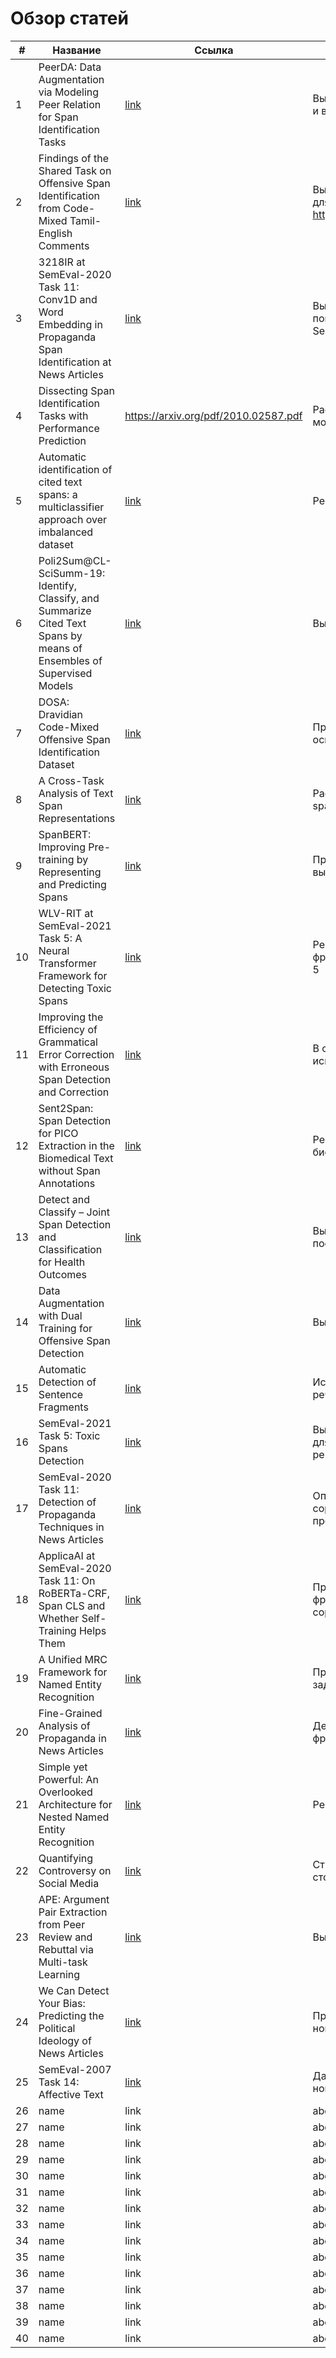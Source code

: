 # Обзор статей
| # | Название | Ссылка | О чём | Модель | Задача |
| - | -------- | ------ | ----- | ------ | ------ |
| 1 | PeerDA: Data Augmentation via Modeling Peer Relation for Span Identification Tasks | [link](https://arxiv.org/pdf/2210.08855.pdf) | Выделяются фрагменты текста, классифицируются и выделяются связи между фрагментами текста | BERT, RoBERTa | span id + tagging |
| 2 | Findings of the Shared Task on Offensive Span Identification from Code-Mixed Tamil-English Comments | [link](https://arxiv.org/pdf/2205.06118.pdf) | Выделяются оскорбительные фрагменты в тексте для соревнования https://competitions.codalab.org/competitions/36395 | RoBERTa | span id |
| 3 | 3218IR at SemEval-2020 Task 11: Conv1D and Word Embedding in Propaganda Span Identification at News Articles | [link](https://aclanthology.org/2020.semeval-1.225.pdf) | Выделяются манипулятивные фрагменты с помощью свёрточных сетей для соревнования SemEval-2020 Task 11 | Conv1D | span id |
| 4 | Dissecting Span Identification Tasks with Performance Prediction | https://arxiv.org/pdf/2010.02587.pdf | Рассматривается задача span id, оценка качества моделей | BERT Feat LSTM CRF | span id, metrics |
| 5 | Automatic identification of cited text spans: a multiclassifier approach over imbalanced dataset | [link](https://www.researchgate.net/profile/Chengzhi-Zhang-2/publication/324817301_Automatic_identification_of_cited_text_spans_a_multi-classifier_approach_over_imbalanced_dataset/links/5ae8198a45851588dd7f991d/Automatic-identification-of-cited-text-spans-a-multi-classifier-approach-over-imbalanced-dataset.pdf) | Решают задачу span id для суммаризации статей | Decision Tree, Logreg, SVM(linear, RBF) | span id |
| 6 | Poli2Sum@CL-SciSumm-19: Identify, Classify, and Summarize Cited Text Spans by means of Ensembles of Supervised Models | [link](https://www.researchgate.net/profile/Moreno-La-Quatra/publication/335079246_Poli2SumCL-SciSumm-19_Identify_Classify_and_Summarize_Cited_Text_Spans_by_means_of_Ensembles_of_Supervised_Models/links/5d4d872d92851cd046afc453/Poli2SumCL-SciSumm-19-Identify-Classify-and-Summarize-Cited-Text-Spans-by-means-of-Ensembles-of-Supervised-Models.pdf) | Выделяются фрагменты цитируемого текста | MLP, GradBoost | span id |
| 7 | DOSA: Dravidian Code-Mixed Offensive Span Identification Dataset | [link](https://aclanthology.org/2021.dravidianlangtech-1.2.pdf) | Предлагается датасет для выделения оскорбительных фрагментов текста | multilingual BERT, DistilBert, XML-RoBERTa | span id dataset |
| 8 | A Cross-Task Analysis of Text Span Representations | [link](https://arxiv.org/pdf/2006.03866.pdf) | Рассматривают различные постановки задач для span id | BERT, RoBERTa, SpanBERT, XLNet | span id |
| 9 | SpanBERT: Improving Pre-training by Representing and Predicting Spans | [link](https://arxiv.org/pdf/1907.10529.pdf) | Предлагается модель на основе BERT для выделения фрагментов | SpanBERT | span id |
| 10 | WLV-RIT at SemEval-2021 Task 5: A Neural Transformer Framework for Detecting Toxic Spans | [link](https://arxiv.org/pdf/2104.04630.pdf) | Решается задача выделения оскорбительных фрагментов для соревнования SemEval-2021 Task 5 | BERT, RoBERTa | span id |
| 11 | Improving the Efficiency of Grammatical Error Correction with Erroneous Span Detection and Correction | [link](https://arxiv.org/pdf/2010.03260.pdf) | В статье используют выделение фрагментов для исправления ошибок в тексте | BERT | span id |
| 12 | Sent2Span: Span Detection for PICO Extraction in the Biomedical Text without Span Annotations | [link](https://arxiv.org/pdf/2109.02254.pdf) | Решают задачу выделения фрагментов для биомедицинских текстов без разметки |  | unsupervised span id |
| 13 | Detect and Classify – Joint Span Detection and Classification for Health Outcomes | [link](https://arxiv.org/pdf/2104.07789.pdf) | Выделяются фрагменты, которые указывают на последствия для здоровья | BERT | span id |
| 14 | Data Augmentation with Dual Training for Offensive Span Detection | [link](https://aclanthology.org/2022.naacl-main.185.pdf) | Выделяются фрагменты c помощью GPT | GPT-2 | span id |
| 15 | Automatic Detection of Sentence Fragments | [link](https://aclanthology.org/P15-2099.pdf) | Используются синтаксические деревья и части речи, чтобы выделять фрагменты | syntax tree | span id |
| 16 | SemEval-2021 Task 5: Toxic Spans Detection | [link](https://aclanthology.org/2021.semeval-1.6.pdf) | Выделяются оскорбительные фрагменты текста для соревнования SemEval-2021 Task 5 (обзор решений) | BERT + CRF, RoBERTa | span id |
| 17 | SemEval-2020 Task 11: Detection of Propaganda Techniques in News Articles | [link](https://aclanthology.org/2020.semeval-1.186.pdf) | Описание задачи и обзор решений для соревнования SemEval-2020 Task 11 - детекция пропоганды и манипуляций в новостях | transformers ensamble (used CRF) | span id + tagging |
| 18 | ApplicaAI at SemEval-2020 Task 11: On RoBERTa-CRF, Span CLS and Whether Self-Training Helps Them | [link](https://aclanthology.org/2020.semeval-1.187.pdf) | Представляется решение для выделения фрагментов и классфикации типа пропоганды для соревнования SemEval-2020 Task 11 | RoBERTa-CRF | span id + tagging |
| 19 | A Unified MRC Framework for Named Entity Recognition | [link](https://arxiv.org/pdf/1910.11476.pdf) | Предлагается постановка задачи для решения задачи NER с вложенными фрагментами | LSTM, BERT | nested span id |
| 20 | Fine-Grained Analysis of Propaganda in News Articles | [link](https://arxiv.org/pdf/1910.02517.pdf) | Детекция манипуляций через выделение фрагментов и их классификации | BERT | span id + tagging |
| 21 | Simple yet Powerful: An Overlooked Architecture for Nested Named Entity Recognition | [link](https://aclanthology.org/2022.coling-1.184.pdf) | Решается задача NER с вложенными фрагментами | LSTM-CRF | nested span id |
| 22 | Quantifying Controversy on Social Media | [link](https://arxiv.org/pdf/1507.05224.pdf) | Строится граф разговора по теме и выделяются стороны которые противоречат друг другу | rule-based graph | polarization |
| 23 | APE: Argument Pair Extraction from Peer Review and Rebuttal via Multi-task Learning | [link](https://aclanthology.org/2020.emnlp-main.569.pdf) | Выделяются пары фрагментов аргументации | BERT + LSTM + CRF | span id |
| 24 | We Can Detect Your Bias: Predicting the Political Ideology of News Articles | [link](https://aclanthology.org/2020.emnlp-main.404.pdf) | Представляют датасет для классификации новостей по политическим идеологиям. | BERT | manipulatiton detection |
| 25 | SemEval-2007 Task 14: Affective Text | [link](https://aclanthology.org/S07-1013.pdf) | Датасет для классификации эмоций в заголовках новостей | - | emotion detection |
| 26 | name | link | about | model | task |
| 27 | name | link | about | model | task |
| 28 | name | link | about | model | task |
| 29 | name | link | about | model | task |
| 30 | name | link | about | model | task |
| 31 | name | link | about | model | task |
| 32 | name | link | about | model | task |
| 33 | name | link | about | model | task |
| 34 | name | link | about | model | task |
| 35 | name | link | about | model | task |
| 36 | name | link | about | model | task |
| 37 | name | link | about | model | task |
| 38 | name | link | about | model | task |
| 39 | name | link | about | model | task |
| 40 | name | link | about | model | task |

